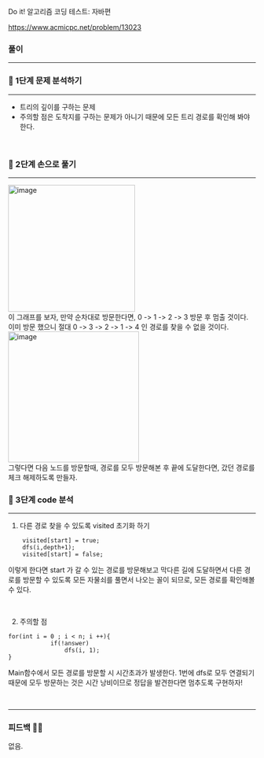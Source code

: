Do it! 알고리즘 코딩 테스트: 자바편 

https://www.acmicpc.net/problem/13023


### 풀이
---
### 📄 1단계 문제 분석하기
---
- 트리의 깊이를 구하는 문제
- 주의할 점은 도착지를 구하는 문제가 아니기 때문에 모든 트리 경로를 확인해 봐야한다.

<br>

### 🤘 2단계 손으로 풀기
---

<img width="258" alt="image" src="https://github.com/2-say/algorithm-study/assets/91319157/f708b530-e7a8-495f-b074-a7df79268af2">

<br>
이 그래프를 보자, 만약 순차대로 방문한다면, 0 -> 1 -> 2 -> 3 방문 후 멈출 것이다.

<br>
이미 방문 했으니 절대 0 -> 3 -> 2 -> 1 -> 4 인 경로를 찾을 수 없을 것이다. 
<br>

<img width="266" alt="image" src="https://github.com/2-say/algorithm-study/assets/91319157/530a9867-3604-4572-b153-9fc8275f9d4d">


<br>
그렇다면 다음 노드를 방문할때, 경로를 모두 방문해본 후 끝에 도달한다면, 갔던 경로를 체크 해제하도록 만들자.



### 👀 3단계 code 분석 
---
1. 다른 경로 찾을 수 있도록 visited 초기화 하기

```
    visited[start] = true;
    dfs(i,depth+1);
    visited[start] = false;
```
이렇게 한다면 start 가 갈 수 있는 경로를 방문해보고 막다른 길에 도달하면서 다른 경로를 방문할 수 있도록 모든 자물쇠를 풀면서 나오는 꼴이 되므로, 모든 경로를 확인해볼 수 있다.



<br>

2. 주의할 점 
```
for(int i = 0 ; i < n; i ++){
            if(!answer)
                dfs(i, 1);
}
```
Main함수에서 모든 경로를 방문할 시 시간초과가 발생한다. 1번에 dfs로 모두 연결되기 때문에 모두 방문하는 것은 시간 낭비이므로 정답을 발견한다면 멈추도록 구현하자!

<br>

---

### 피드백 👩‍🏫
없음.